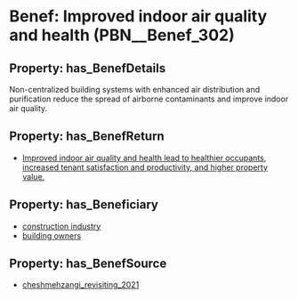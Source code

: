 # Benef: __Improved indoor air quality and health__ (PBN__Benef_302)

## Property: has_BenefDetails

Non-centralized building systems with enhanced air distribution and purification reduce the spread of airborne contaminants and improve indoor air quality.

## Property: has_BenefReturn

* [Improved indoor air quality and health lead to healthier occupants, increased tenant satisfaction and productivity, and higher property value.](../BenefReturn/PBN__BenefReturn_320)

## Property: has_Beneficiary

* [construction industry](../Stakeholder/PBN__Stakeholder_149)
* [building owners](../Stakeholder/PBN__Stakeholder_80)

## Property: has_BenefSource

* [cheshmehzangi_revisiting_2021](../Article/PBN__Article_59)

